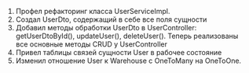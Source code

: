 1. Профел рефакторинг класса UserServiceImpl.
2. Создал UserDto, содержащий в себе все поля сущности
3. Добавил методы обработки UserDto в UserController: getUserDtoById(), updateUser(), deleteUser().
   Теперь реализованы все основные методы CRUD у UserController
4. Привел таблицы связей сущности User в рабочее состояние
5. Изменил отношение User к Warehouse с OneToMany на OneToOne.
